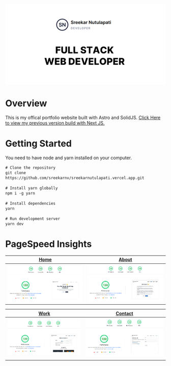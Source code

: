 ![](public/og-image.png)

# Overview

This is my offical portfolio website built with Astro and SolidJS. [Click Here to view my previous version build with Next JS.](https://github.com/sreekarnv/sreekarnutulapati.vercel.app/tree/v1-with-nextjs)

# Getting Started

You need to have node and yarn installed on your computer.

    # Clone the repository
    git clone https://github.com/sreekarnv/sreekarnutulapati.vercel.app.git

    # Install yarn globally
    npm i -g yarn

    # Install dependencies
    yarn

    # Run development server
    yarn dev

# PageSpeed Insights

| [Home](https://pagespeed.web.dev/report?url=https%3A%2F%2Fsreekarnutulapati.vercel.app&form_factor=desktop) | [About](https://pagespeed.web.dev/report?url=https%3A%2F%2Fsreekarnutulapati.vercel.app%2Fabout&form_factor=desktop) |
| :---------------------------------------------------------------------------------------------------------: | :------------------------------------------------------------------------------------------------------------------: |
|                                            ![](assets/home.png)                                             |                                                ![](assets/about.png)                                                 |

| [Work](https://pagespeed.web.dev/report?url=https%3A%2F%2Fsreekarnutulapati.vercel.app%2Fwork&form_factor=desktop) | [Contact](https://pagespeed.web.dev/report?url=https%3A%2F%2Fsreekarnutulapati.vercel.app%2Fcontact&form_factor=desktop) |
| :----------------------------------------------------------------------------------------------------------------: | :----------------------------------------------------------------------------------------------------------------------: |
|                                                ![](assets/work.png)                                                |                                                 ![](assets/contact.png)                                                  |
|                                                                                                                    |

